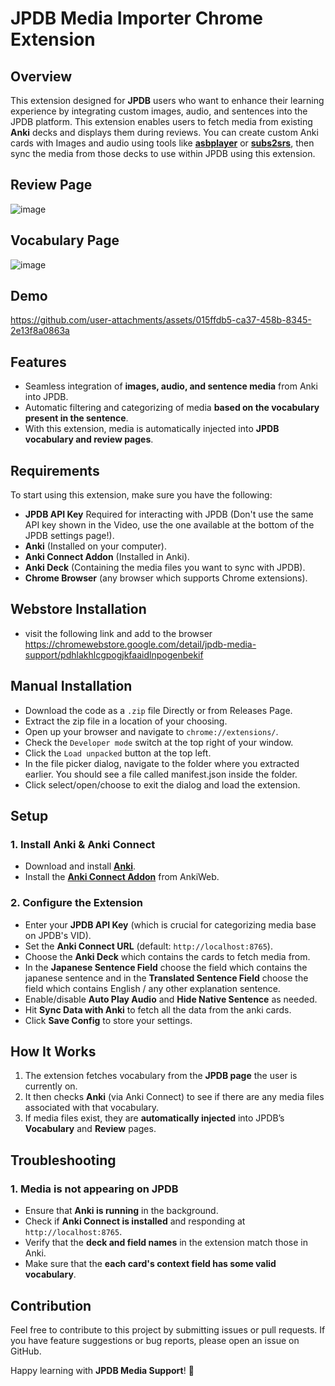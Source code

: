# JPDB Media Importer Chrome Extension

## Overview
This extension designed for **JPDB** users who want to enhance their learning experience by integrating custom images, audio, and sentences into the JPDB platform.
This extension enables users to fetch media from existing **Anki** decks and displays them during reviews.  You can create custom Anki cards with Images and audio using tools like **[asbplayer](https://github.com/killergerbah/asbplayer)** or **[subs2srs](https://subs2srs.sourceforge.net/)**, then sync the media from those decks to use within JPDB using this extension.

 
## Review Page
![image](https://github.com/user-attachments/assets/59a3bb4b-3056-4379-9f46-974e79fefdab)

## Vocabulary Page
![image](https://github.com/user-attachments/assets/a4a3941d-55f0-4c46-9219-c22ec486c334)

## Demo
https://github.com/user-attachments/assets/015ffdb5-ca37-458b-8345-2e13f8a0863a



## Features
- Seamless integration of **images, audio, and sentence media** from Anki into JPDB.
- Automatic filtering and categorizing of media **based on the vocabulary present in the sentence**.
- With this extension, media is automatically injected into **JPDB vocabulary and review pages**.

## Requirements
To start using this extension, make sure you have the following:

- **JPDB API Key** Required for interacting with JPDB (Don't use the same API key shown in the Video, use the one available at the bottom of the JPDB settings page!).
- **Anki** (Installed on your computer).
- **Anki Connect Addon** (Installed in Anki).
- **Anki Deck** (Containing the media files you want to sync with JPDB).
- **Chrome Browser** (any browser which supports Chrome extensions).

## Webstore Installation
- visit the following link and add to the browser https://chromewebstore.google.com/detail/jpdb-media-support/pdhlakhlcgpogjkfaaidlnpogenbekif
## Manual Installation
- Download the code as a `.zip` file Directly or from Releases Page.
- Extract the zip file in a location of your choosing.
- Open up your browser and navigate to `chrome://extensions/`.
- Check the `Developer mode` switch at the top right of your window.
- Click the `Load unpacked` button at the top left.
- In the file picker dialog, navigate to the folder where you extracted earlier. You should see a file called manifest.json inside the folder.
- Click select/open/choose to exit the dialog and load the extension.

## Setup
### 1. Install Anki & Anki Connect
- Download and install **[Anki](https://apps.ankiweb.net/)**.
- Install the **[Anki Connect Addon](https://ankiweb.net/shared/info/2055492159)** from AnkiWeb.

### 2. Configure the Extension
- Enter your **JPDB API Key** (which is crucial for categorizing media base on JPDB's VID).
- Set the **Anki Connect URL** (default: `http://localhost:8765`).
- Choose the **Anki Deck** which contains the cards to fetch media from.
- In the **Japanese Sentence Field** choose the field which contains the japanese sentence and in the **Translated Sentence Field** choose the field which contains English / any other explanation sentence. 
- Enable/disable **Auto Play Audio** and **Hide Native Sentence** as needed.
- Hit **Sync Data with Anki** to fetch all the data from the anki cards.
- Click **Save Config** to store your settings.

## How It Works
1. The extension fetches vocabulary from the **JPDB page** the user is currently on.
2. It then checks **Anki** (via Anki Connect) to see if there are any media files associated with that vocabulary.
3. If media files exist, they are **automatically injected** into JPDB’s **Vocabulary** and **Review** pages.

## Troubleshooting
### 1. Media is not appearing on JPDB
- Ensure that **Anki is running** in the background.
- Check if **Anki Connect is installed** and responding at `http://localhost:8765`.
- Verify that the **deck and field names** in the extension match those in Anki.
- Make sure that the **each card's context field has some valid vocabulary**.


## Contribution
Feel free to contribute to this project by submitting issues or pull requests. If you have feature suggestions or bug reports, please open an issue on GitHub.


Happy learning with **JPDB Media Support**! 🎉

